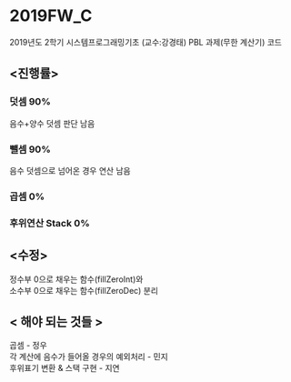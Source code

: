 # 2019FW_C
2019년도 2학기 시스템프로그래밍기초 (교수:강경태)
PBL 과제(무한 계산기) 코드

## <진행률>  
### 덧셈 90%  
음수+양수 덧셈 판단 남음  
### 뺄셈 90%  
음수 덧셈으로 넘어온 경우 연산 남음  
### 곱셈 0%  
### 후위연산 Stack 0%

## <수정>  
정수부 0으로 채우는 함수(fillZeroInt)와  
소수부 0으로 채우는 함수(fillZeroDec) 분리

## < 해야 되는 것들 >
곱셈 - 정우  
각 계산에 음수가 들어올 경우의 예외처리 - 민지  
후위표기 변환 & 스택 구현 - 지연

